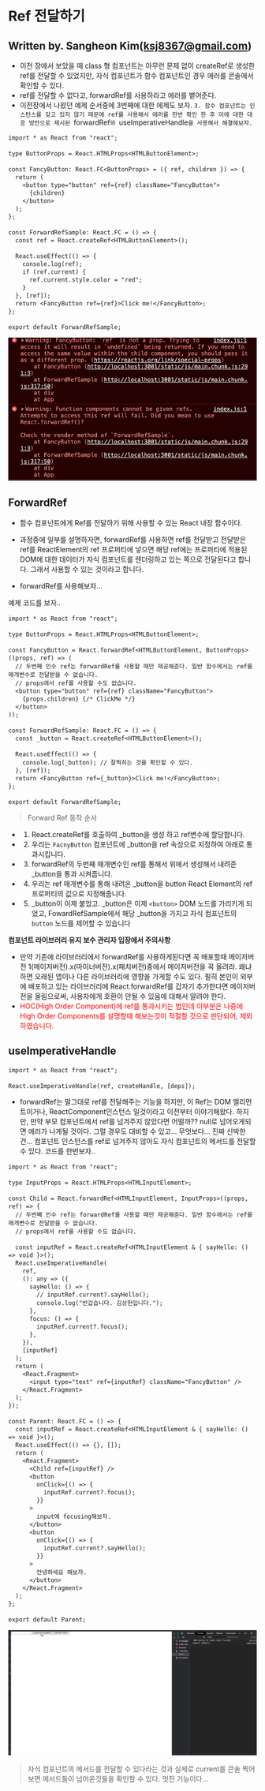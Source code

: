 # Ref 전달하기

## Written by. Sangheon Kim(ksj8367@gmail.com)

- 이전 장에서 보았을 때 class 형 컴포넌트는 아무런 문제 없이 createRef로 생성한 ref를 전달할 수 있었지만, 자식 컴포넌트가 함수 컴포넌트인 경우 에러를 콘솔에서 확인할 수 있다.
- ref를 전달할 수 없다고, forwardRef를 사용하라고 에러를 뱉어준다.
- 이전장에서 나왔던 예제 순서중에 3번째에 대한 에제도 보자.
  `3. 함수 컴포넌트는 인스턴스를 갖고 있지 않기 때문에 ref를 사용해서 에러를 한번 확인 한 후 이에 대한 대응 방안으로 제시된 `forwardRef`와 `useImperativeHandle`을 사용해서 해결해보자.`

```tsx
import * as React from "react";

type ButtonProps = React.HTMLProps<HTMLButtonElement>;

const FancyButton: React.FC<ButtonProps> = ({ ref, children }) => {
  return (
    <button type="button" ref={ref} className="FancyButton">
      {children}
    </button>
  );
};

const ForwardRefSample: React.FC = () => {
  const ref = React.createRef<HTMLButtonElement>();

  React.useEffect(() => {
    console.log(ref);
    if (ref.current) {
      ref.current.style.color = "red";
    }
  }, [ref]);
  return <FancyButton ref={ref}>Click me!</FancyButton>;
};

export default ForwardRefSample;
```

![](img/sh-11-10-15-05.png)

## ForwardRef

- 함수 컴포넌트에게 Ref를 전달하기 위해 사용할 수 있는 React 내장 함수이다.
- 과정중에 일부를 설명하자면, forwardRef를 사용하면 ref를 전달받고 전달받은 ref를 ReactElement의 ref 프로퍼티에 넣으면 해당 ref에는 프로퍼티에 적용된 DOM에 대한 데이터가 자식 컴포넌트를 렌더링하고 있는 쪽으로 전달된다고 합니다. 그래서 사용할 수 있는 것이라고 합니다.

- forwardRef를 사용해보자...

예제 코드를 보자..

```tsx
import * as React from "react";

type ButtonProps = React.HTMLProps<HTMLButtonElement>;

const FancyButton = React.forwardRef<HTMLButtonElement, ButtonProps>((props, ref) => (
  // 두번째 인수 ref는 forwardRef를 사용할 때만 제공해준다. 일반 함수에서는 ref를 매개변수로 전달받을 수 없습니다.
  // props에서 ref를 사용할 수도 없습니다.
  <button type="button" ref={ref} className="FancyButton">
    {props.children} {/* ClickMe */}
  </button>
));

const ForwardRefSample: React.FC = () => {
  const _button = React.createRef<HTMLButtonElement>();

  React.useEffect(() => {
    console.log(_button); // 잘찍히는 것을 확인할 수 있다.
  }, [ref]);
  return <FancyButton ref={_button}>Click me!</FancyButton>;
};

export default ForwardRefSample;
```

> Forward Ref 동작 순서

- 1.  React.createRef를 호출하여 \_button을 생성 하고 ref변수에 할당합니다.
- 2.  우리는 `FacnyButton` 컴포넌트에 \_button을 ref 속성으로 지정하여 아래로 통과시킵니다.
- 3.  forwardRef의 두번째 매개변수인 ref를 통해서 위에서 생성해서 내려준 \_button을 통과 시켜줍니다.
- 4.  우리는 ref 매개변수를 통해 내려온 \_button을 button React Element의 ref프로퍼티의 값으로 지정해줍니다.
- 5.  \_button이 이제 붙었고. \_button은 이제 `<button>` DOM 노드를 가리키게 되었고, FowardRefSample에서 해당 \_button을 가지고 자식 컴포넌트의 `button` 노드를 제어할 수 있습니다

**컴포넌트 라이브러리 유지 보수 관리자 입장에서 주의사항**

- 만약 기존에 라이브러리에서 forwardRef를 사용하게된다면 꼭 배포할때 메이저버전 1(메이저버전).x(마이너버전).x(패치버전)중에서 메이저버전을 꼭 올려라. 왜냐하면 오래된 앱이나 다른 라이브러리에 영향을 가게할 수도 있다. 필히 본인이 외부에 배포하고 있는 라이브러리에 React.forwardRef를 갑자기 추가한다면 메이저버전을 올림으로써, 사용자에게 호환이 안될 수 있음에 대해서 알려야 한다.
- <span style="color:red">HOC(High Order Component)에 ref를 통과시키는 법인데 이부분은 나중에 High Order Components를 설명할때 해보는것이 적절할 것으로 판단되어, 제외하였습니다.</span>

## useImperativeHandle

```tsx
import * as React from "react";

React.useImperativeHandle(ref, createHandle, [deps]);
```

- forwardRef는 말그대로 ref를 전달해주는 기능을 하지만, 이 Ref는 DOM 엘리먼트이거나, ReactComponent인스턴스 일것이라고 이전부터 이야기해왔다. 하지만, 만약 부모 컴포넌트에서 ref를 넘겨주지 않았다면 어떨까?? null로 넘어오게되면 에러가 나게될 것이다. 그럴 경우도 대비할 수 있고... 무엇보다... 진짜 신박한건... 컴포넌트 인스턴스를 ref로 넘겨주지 않아도 자식 컴포넌트의 메서드를 전달할 수 있다. 코드를 한번보자..

```tsx
import * as React from "react";

type InputProps = React.HTMLProps<HTMLInputElement>;

const Child = React.forwardRef<HTMLInputElement, InputProps>((props, ref) => {
  // 두번째 인수 ref는 forwardRef를 사용할 때만 제공해준다. 일반 함수에서는 ref를 매개변수로 전달받을 수 없습니다.
  // props에서 ref를 사용할 수도 없습니다.

  const inputRef = React.createRef<HTMLInputElement & { sayHello: () => void }>();
  React.useImperativeHandle(
    ref,
    (): any => ({
      sayHello: () => {
        // inputRef.current?.sayHello();
        console.log("반갑습니다. 김상헌입니다.");
      },
      focus: () => {
        inputRef.current?.focus();
      },
    }),
    [inputRef]
  );
  return (
    <React.Fragment>
      <input type="text" ref={inputRef} className="FancyButton" />
    </React.Fragment>
  );
});

const Parent: React.FC = () => {
  const inputRef = React.createRef<HTMLInputElement & { sayHello: () => void }>();
  React.useEffect(() => {}, []);
  return (
    <React.Fragment>
      <Child ref={inputRef} />
      <button
        onClick={() => {
          inputRef.current?.focus();
        }}
      >
        input에 focusing해보자.
      </button>
      <button
        onClick={() => {
          inputRef.current?.sayHello();
        }}
      >
        안녕하세요 해보자.
      </button>
    </React.Fragment>
  );
};

export default Parent;
```

![](img/useImple.gif)

> 자식 컴포넌트의 메서드를 전달할 수 있다라는 것과 실제로 current를 콘솔 찍어보면 메서드들이 넘어온것들을 확인할 수 있다. 멋진 기능이다...

